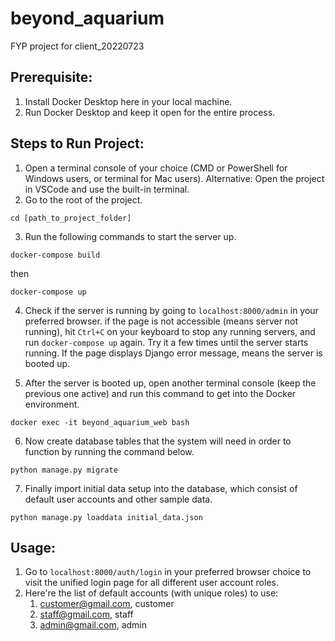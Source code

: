 # beyond_aquarium
FYP project for client_20220723

## Prerequisite:

1. Install Docker Desktop here in your local machine.
2. Run Docker Desktop and keep it open for the entire process.

## Steps to Run Project:

1. Open a terminal console of your choice (CMD or PowerShell for Windows users, or terminal for Mac users). Alternative: Open the project in VSCode and use the built-in terminal.
2. Go to the root of the project.

```
cd [path_to_project_folder]
```

3. Run the following commands to start the server up.

```
docker-compose build
```

then

```
docker-compose up
```

4. Check if the server is running by going to ```localhost:8000/admin``` in your preferred browser. if the page is not accessible (means server not running), hit ```Ctrl+C``` on your keyboard to stop any running servers, and run ```docker-compose up``` again. Try it a few times until the server starts running. If the page displays Django error message, means the server is booted up.

5. After the server is booted up, open another terminal console (keep the previous one active) and run this command to get into the Docker environment.

```
docker exec -it beyond_aquarium_web bash
```

6. Now create database tables that the system will need in order to function by running the command below.

```
python manage.py migrate
```

7. Finally import initial data setup into the database, which consist of default user accounts and other sample data.

```
python manage.py loaddata initial_data.json
```

## Usage:

1. Go to ```localhost:8000/auth/login``` in your preferred browser choice to visit the unified login page for all different user account roles.
2. Here're the list of default accounts (with unique roles) to use:
   1. customer@gmail.com, customer
   2. staff@gmail.com, staff
   3. admin@gmail.com, admin
